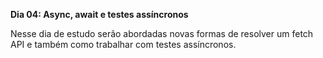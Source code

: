 __Dia 04: Async, await e testes assíncronos__

Nesse dia de estudo serão abordadas novas formas de resolver um fetch API e também como trabalhar com testes assíncronos.